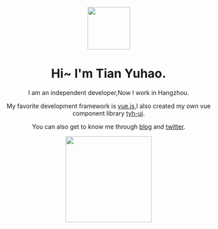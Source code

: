 <p align="center">
  <img height="99px" src="https://tianyuhao.cn/images/my.png">
</p>

<h1 align="center">Hi~ I'm Tian Yuhao.</h1>

<p align="center">I am an independent developer,Now I work in Hangzhou.</p>

<p align="center">My favorite development framework is <a href="https://v3.cn.vuejs.org" target="_back">vue.js</a>,I also created my own vue component library <a href="https://tianyuhao.cn/tyhui/v3" target="_back">tyh-ui</a>.</p>

<p align="center">You can also get to know me through <a href="https://tianyuhao.cn/blog" target="_back">blog</a> and <a href="https://twitter.com/tyh20011" target="_back">twitter</a>.</p>

<p align="center">
  <a href="https://github.com/Tyh2001/tyh-ui2" target="_back">
    <img height="200px" src="https://github-readme-stats.vercel.app/api?username=Tyh2001">
  </a>
</p>
